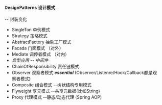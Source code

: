 
#### DesignPatterns 设计模式

-- 封装变化

* SingleTon 单例模式
* Strategy 策略模式
* AbstractFactory 抽象工厂模式
* Facada 门面模式 （对外）
* Mediate 调停者模式 （对内）
* _典型应用 -- 中间件_  
* ChainOfResponsibility 责任链模式
* Observer 观察者模式 ***essential*** (Observer/Listenre/Hook/Callback都是观察者模式)
* Composite 组合模式 --树状结构专用模式
* Flyweight 享元模式 --共享元数据(比如String)
* Proxy 代理模式 --静态/动态代理 (Spring AOP)